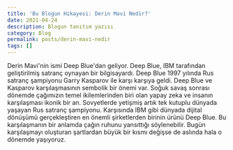 ```yaml
---
title: 'Bu Blogun Hikayesi: Derin Mavi Nedir?'
date: 2021-04-24
description: Blogun tanıtım yazısı
category: Blog
permalink: posts/derin-mavi-nedir
tags: []
---
```


Derin Mavi'nin ismi Deep Blue'dan geliyor. Deep Blue, IBM tarafından geliştirilmiş satranç oynayan bir bilgisayardı. 
Deep Blue 1997 yılında Rus satranç şampiyonu Garry Kasparov ile karşı karşıya geldi.
Deep Blue ve Kasparov karşılaşmasının sembolik bir önemi var. Soğuk savaş sonrası dönemde çağımızın temel ikilemlerinden biri olan yapay zeka ve insanın karşılaşması ikonik bir an. Sovyetlerde yetişmiş artık tek kutuplu dünyada yaşayan Rus satranç şampiyonu. Karşısında IBM gibi dünyada dijital dönüşümü gerçekleştiren en önemli şirketlerden birinin ürünü Deep Blue. Bu karşılaşmanın bir anlamda çağın ruhunu yansıttığı söylenebilir. Bugün karşılaşmayı oluşturan şartlardan büyük bir kısmı değişse de aslında hala o dönemde yaşıyoruz.
